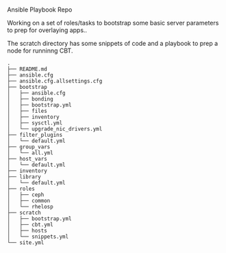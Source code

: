 # 
Ansible Playbook Repo

Working on a set of roles/tasks to bootstrap some basic server parameters to prep for overlaying apps..

The scratch directory has some snippets of code and a playbook to prep a node for runninng CBT.

```
.
├── README.md
├── ansible.cfg
├── ansible.cfg.allsettings.cfg
├── bootstrap
│   ├── ansible.cfg
│   ├── bonding
│   ├── bootstrap.yml
│   ├── files
│   ├── inventory
│   ├── sysctl.yml
│   └── upgrade_nic_drivers.yml
├── filter_plugins
│   └── default.yml
├── group_vars
│   └── all.yml
├── host_vars
│   └── default.yml
├── inventory
├── library
│   └── default.yml
├── roles
│   ├── ceph
│   ├── common
│   └── rhelosp
├── scratch
│   ├── bootstrap.yml
│   ├── cbt.yml
│   ├── hosts
│   └── snippets.yml
└── site.yml
```

